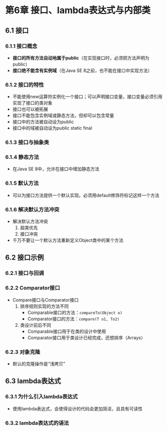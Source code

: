 # 第6章 接口、lambda表达式与内部类
## 6.1 接口
### 6.1.1 接口概念
- **接口的所有方法自动地属于public**（在实现接口时，必须把方法声明为public）
- **接口绝不能含有实例域**（在Java SE 8之前，也不能在接口中实现方法）
### 6.1.2 接口的特性
- 不能使用new运算符实例化一个接口；可以声明接口变量，接口变量必须引用实现了接口的类对象
- 接口也可以被拓展
- 接口不能包含实例域或静态方法，但却可以包含常量
- 接口中的方法被自动设为public
- 接口中的域被自动设为public static final
### 6.1.3 接口与抽象类
### 6.1.4 静态方法
- 在Java SE 8中，允许在接口中增加静态方法
### 6.1.5 默认方法
- 可以为接口方法提供一个默认实现。必须用default修饰符标记这样一个方法
### 6.1.6 解决默认方法冲突
- 解决默认方法冲突
	1. 超类优先
	2. 接口冲突
- 千万不要让一个默认方法重新定义Object类中的某个方法
## 6.2 接口示例
### 6.2.1 接口与回调
### 6.2.2 Comparator接口
- Compare接口与Comparator接口
	1. 排序规则实现的方法不同
		- Comparable接口的方法：`compareTo(Object o)`
		- Comparator接口的方法：`compare(T o1, To2)`
	2. 类设计前后不同
	    - Comparable接口用于在类的设计中使用
	    - Comparator接口用于类设计已经完成，还想排序（Arrays）
### 6.2.3 对象克隆
- 默认的克隆操作是“浅拷贝”
## 6.3 lambda表达式
### 6.3.1 为什么引入lambda表达式
- 使用lambda表达式，会使得设计的代码会更加简洁，且具有可读性
### 6.3.2 lambda表达式的语法

<!--stackedit_data:
eyJoaXN0b3J5IjpbMTY5NjEzMDUzOCwtMzM3NzcxMjA3LC0xOT
c2Mjk0NzUyLDE5ODQ5OTAzMjEsODM1MTU5MTY0LC05MzI3MDI4
ODAsLTI1OTgwNDM0LC0yNzUxNjE1OTYsLTEzOTUzNzE5MDUsNT
Y1NzY1NTE2XX0=
-->